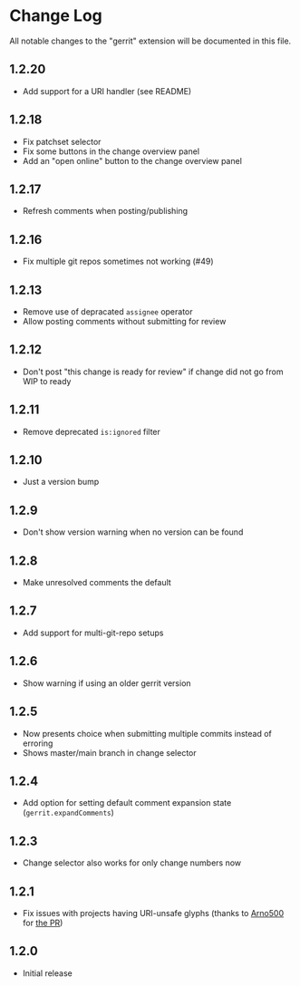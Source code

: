 # Change Log

All notable changes to the "gerrit" extension will be documented in this file.

## 1.2.20

-   Add support for a URI handler (see README)

## 1.2.18

-   Fix patchset selector
-   Fix some buttons in the change overview panel
-   Add an "open online" button to the change overview panel

## 1.2.17

-   Refresh comments when posting/publishing

## 1.2.16

-   Fix multiple git repos sometimes not working (#49)

## 1.2.13

-   Remove use of depracated `assignee` operator
-   Allow posting comments without submitting for review

## 1.2.12

-   Don't post "this change is ready for review" if change did not go from WIP to ready

## 1.2.11

-   Remove deprecated `is:ignored` filter

## 1.2.10

-   Just a version bump

## 1.2.9

-   Don't show version warning when no version can be found

## 1.2.8

-   Make unresolved comments the default

## 1.2.7

-   Add support for multi-git-repo setups

## 1.2.6

-   Show warning if using an older gerrit version

## 1.2.5

-   Now presents choice when submitting multiple commits instead of erroring
-   Shows master/main branch in change selector

## 1.2.4

-   Add option for setting default comment expansion state (`gerrit.expandComments`)

## 1.2.3

-   Change selector also works for only change numbers now

## 1.2.1

-   Fix issues with projects having URI-unsafe glyphs (thanks to [Arno500](https://github.com/Arno500) for [the PR](https://github.com/SanderRonde/VSCode-Gerrit/pull/19))

## 1.2.0

-   Initial release

